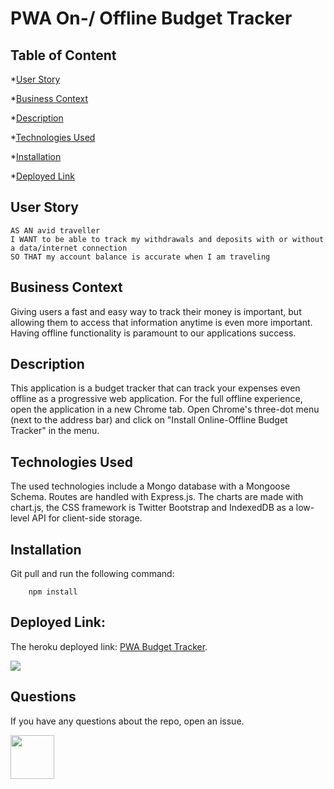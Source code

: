 # PWA On-/ Offline Budget Tracker

## Table of Content

*[User Story](#User)

*[Business Context](#Business-Context)

*[Description](#Description)

*[Technologies Used](#Technologies-Used)

*[Installation](#Installation)

*[Deployed Link](#Deployed)

## User Story

```
AS AN avid traveller
I WANT to be able to track my withdrawals and deposits with or without a data/internet connection
SO THAT my account balance is accurate when I am traveling
```

## Business Context

Giving users a fast and easy way to track their money is important, but allowing them to access that information anytime is even more important. Having offline functionality is paramount to our applications success.

## Description

This application is a budget tracker that can track your expenses even offline as a progressive web application. For the full offline experience, open the application in a new Chrome tab. Open Chrome's three-dot menu (next to the address bar) and click on "Install Online-Offline Budget Tracker" in the menu.

## Technologies Used

The used technologies include a Mongo database with a Mongoose Schema. Routes are handled with Express.js. The charts are made with chart.js, the CSS framework is Twitter Bootstrap and IndexedDB as a low-level API for client-side storage.

## Installation

Git pull and run the following command:

```
    npm install
``` 

## Deployed Link:

The heroku deployed link: <a href="https://steffield-pwa-budget-tracker.herokuapp.com/">PWA Budget Tracker</a>.

![](budget.gif)

## Questions

If you have any questions about the repo, open an issue.

<img src="https://avatars0.githubusercontent.com/u/56233744?v=4" width ="70px" height="70px"> 